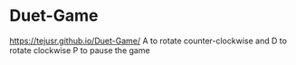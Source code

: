 # Duet-Game
https://tejusr.github.io/Duet-Game/
A to rotate counter-clockwise and D to rotate clockwise
P to pause the game
